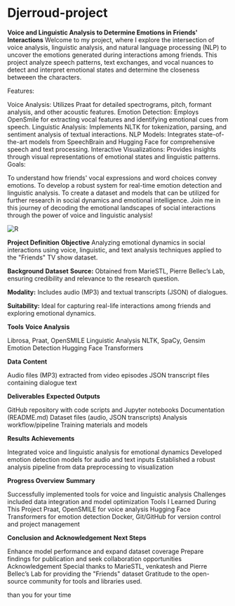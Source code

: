 # Djerroud-project

**Voice and Linguistic Analysis to Determine Emotions in Friends' Interactions**
Welcome to my project, where I explore the intersection of voice analysis, linguistic analysis, and natural language processing (NLP) to uncover the emotions generated during interactions among friends. This project analyze speech patterns, text exchanges, and vocal nuances to detect and interpret emotional states and determine the closeness betweeen the characters.

Features:

Voice Analysis: Utilizes Praat for detailed spectrograms, pitch, formant analysis, and other acoustic features.
Emotion Detection: Employs OpenSmile for extracting vocal features and identifying emotional cues from speech.
Linguistic Analysis: Implements NLTK for tokenization, parsing, and sentiment analysis of textual interactions.
NLP Models: Integrates state-of-the-art models from SpeechBrain and Hugging Face for comprehensive speech and text processing.
Interactive Visualizations: Provides insights through visual representations of emotional states and linguistic patterns.
Goals:

To understand how friends' vocal expressions and word choices convey emotions.
To develop a robust system for real-time emotion detection and linguistic analysis.
To create a dataset and models that can be utilized for further research in social dynamics and emotional intelligence.
Join me in this journey of decoding the emotional landscapes of social interactions through the power of voice and linguistic analysis!

![R](https://github.com/brainhack-school2024/Djerroud-project/assets/95560047/6e748cf2-c3bd-4e87-b9f3-1162da20569c)

**Project Definition**
**Objective**
Analyzing emotional dynamics in social interactions using voice, linguistic, and text analysis techniques applied to the "Friends" TV show dataset.

**Background**
**Dataset**
**Source:** 
Obtained from MarieSTL, Pierre Bellec’s Lab, ensuring credibility and relevance to the research question.

**Modality:** 
Includes audio (MP3) and textual transcripts (JSON) of dialogues.

**Suitability:**
Ideal for capturing real-life interactions among friends and exploring emotional dynamics.

**Tools**
**Voice Analysis**

Librosa, Praat, OpenSMILE
Linguistic Analysis
NLTK, SpaCy, Gensim
Emotion Detection
Hugging Face Transformers

**Data**
**Content**

Audio files (MP3) extracted from video episodes
JSON transcript files containing dialogue text

**Deliverables**
**Expected Outputs**

GitHub repository with code scripts and Jupyter notebooks
Documentation (README.md)
Dataset files (audio, JSON transcripts)
Analysis workflow/pipeline
Training materials and models

**Results**
**Achievements**

Integrated voice and linguistic analysis for emotional dynamics
Developed emotion detection models for audio and text inputs
Established a robust analysis pipeline from data preprocessing to visualization

**Progress Overview**
**Summary**

Successfully implemented tools for voice and linguistic analysis
Challenges included data integration and model optimization
Tools I Learned During This Project
Praat, OpenSMILE for voice analysis
Hugging Face Transformers for emotion detection
Docker, Git/GitHub for version control and project management

**Conclusion and Acknowledgement**
**Next Steps**

Enhance model performance and expand dataset coverage
Prepare findings for publication and seek collaboration opportunities
Acknowledgement
Special thanks to MarieSTL, venkatesh and Pierre Bellec’s Lab for providing the "Friends" dataset
Gratitude to the open-source community for tools and libraries used.

than you for your time
